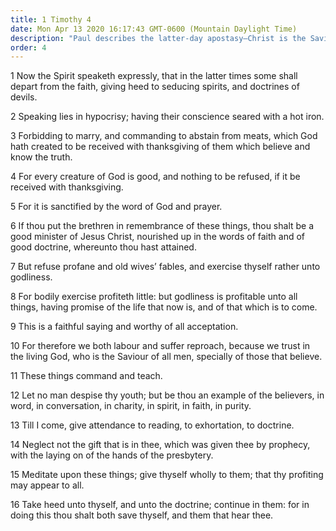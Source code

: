 ```yaml
---
title: 1 Timothy 4
date: Mon Apr 13 2020 16:17:43 GMT-0600 (Mountain Daylight Time)
description: "Paul describes the latter-day apostasy—Christ is the Savior of all men, especially of those who believe."
order: 4
---
```


1 Now the Spirit speaketh expressly, that in the latter times some shall depart from the faith, giving heed to seducing spirits, and doctrines of devils.

2 Speaking lies in hypocrisy; having their conscience seared with a hot iron.

3 Forbidding to marry, and commanding to abstain from meats, which God hath created to be received with thanksgiving of them which believe and know the truth.

4 For every creature of God is good, and nothing to be refused, if it be received with thanksgiving.

5 For it is sanctified by the word of God and prayer.

6 If thou put the brethren in remembrance of these things, thou shalt be a good minister of Jesus Christ, nourished up in the words of faith and of good doctrine, whereunto thou hast attained.

7 But refuse profane and old wives’ fables, and exercise thyself rather unto godliness.

8 For bodily exercise profiteth little: but godliness is profitable unto all things, having promise of the life that now is, and of that which is to come.

9 This is a faithful saying and worthy of all acceptation.

10 For therefore we both labour and suffer reproach, because we trust in the living God, who is the Saviour of all men, specially of those that believe.

11 These things command and teach.

12 Let no man despise thy youth; but be thou an example of the believers, in word, in conversation, in charity, in spirit, in faith, in purity.

13 Till I come, give attendance to reading, to exhortation, to doctrine.

14 Neglect not the gift that is in thee, which was given thee by prophecy, with the laying on of the hands of the presbytery.

15 Meditate upon these things; give thyself wholly to them; that thy profiting may appear to all.

16 Take heed unto thyself, and unto the doctrine; continue in them: for in doing this thou shalt both save thyself, and them that hear thee.
